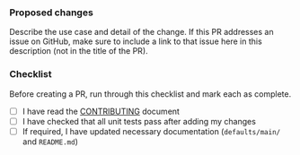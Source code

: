 ### Proposed changes
Describe the use case and detail of the change. If this PR addresses an issue on GitHub, make sure to include a link to that issue here in this description (not in the title of the PR).

### Checklist
Before creating a PR, run through this checklist and mark each as complete.

-   [ ] I have read the [CONTRIBUTING](https://github.com/nginxinc/ansible-role-nginx-controller-agent/blob/master/CONTRIBUTING.md) document
-   [ ] I have checked that all unit tests pass after adding my changes
-   [ ] If required, I have updated necessary documentation (`defaults/main/` and `README.md`)
